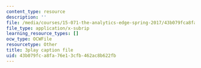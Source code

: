 ```yaml
---
content_type: resource
description: ''
file: /media/courses/15-071-the-analytics-edge-spring-2017/43b079fca8fa76e13cfb462ac8b622fb_MYcoFYXPba4.srt
file_type: application/x-subrip
learning_resource_types: []
ocw_type: OCWFile
resourcetype: Other
title: 3play caption file
uid: 43b079fc-a8fa-76e1-3cfb-462ac8b622fb
---
```

